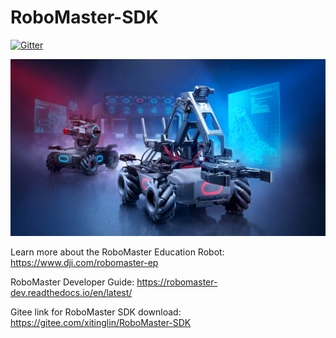 # RoboMaster-SDK

[![Gitter](https://badges.gitter.im/RoboMaster-SDK/community.svg)](https://gitter.im/RoboMaster-SDK/community?utm_source=badge&utm_medium=badge&utm_campaign=pr-badge)

<img src="docs/source/images/robomaster.jpg" width="600">

Learn more about the RoboMaster Education Robot: https://www.dji.com/robomaster-ep

RoboMaster Developer Guide: https://robomaster-dev.readthedocs.io/en/latest/

Gitee link for RoboMaster SDK download: https://gitee.com/xitinglin/RoboMaster-SDK
